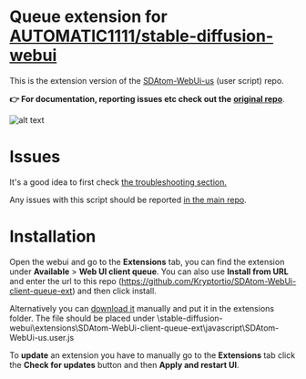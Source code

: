 # Queue extension for [AUTOMATIC1111/stable-diffusion-webui](https://github.com/AUTOMATIC1111/stable-diffusion-webui)

This is the extension version of the [SDAtom-WebUi-us](https://github.com/Kryptortio/SDAtom-WebUi-us) (user script) repo. 

**👉 For documentation, reporting issues etc check out the** [**original repo**](https://github.com/Kryptortio/SDAtom-WebUi-us).

![alt text](https://github.com/Kryptortio/SDAtom-WebUi-us/blob/main/screenshot.png?raw=true)

# Issues

It's a good idea to first check [the troubleshooting section.](https://github.com/Kryptortio/SDAtom-WebUi-us#troubleshooting)

Any issues with this script should be reported [in the main repo](https://github.com/Kryptortio/SDAtom-WebUi-us). 

# Installation

Open the webui and go to the **Extensions** tab, you can find the extension under **Available** > **Web UI client queue**. You can also use **Install from URL** and enter the url to this repo (https://github.com/Kryptortio/SDAtom-WebUi-client-queue-ext) and then click install.

Alternatively you can [download it](https://github.com/Kryptortio/SDAtom-WebUi-client-queue-ext/archive/refs/heads/main.zip) manually and put it in the extensions folder. The file should be placed under \stable-diffusion-webui\extensions\SDAtom-WebUi-client-queue-ext\javascript\SDAtom-WebUi-us.user.js

To **update** an extension you have to manually go to the **Extensions** tab click the **Check for updates** button and then **Apply and restart UI**.
